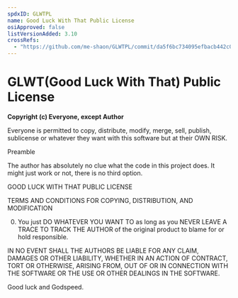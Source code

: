```yaml
---
spdxID: GLWTPL
name: Good Luck With That Public License
osiApproved: false
listVersionAdded: 3.10
crossRefs: 
  - "https://github.com/me-shaon/GLWTPL/commit/da5f6bc734095efbacb442c0b31e33a65b9d6e85"
---
```


# GLWT(Good Luck With That) Public License

**Copyright (c) Everyone, except Author**

Everyone is permitted to copy, distribute, modify, merge, sell, publish, sublicense or whatever they want with this software but at their OWN RISK.

Preamble

The author has absolutely no clue what the code in this project does. It might just work or not, there is no third option.

GOOD LUCK WITH THAT PUBLIC LICENSE

TERMS AND CONDITIONS FOR COPYING, DISTRIBUTION, AND MODIFICATION

0. You just DO WHATEVER YOU WANT TO as long as you NEVER LEAVE A TRACE TO TRACK THE AUTHOR of the original product to blame for or hold responsible.

IN NO EVENT SHALL THE AUTHORS BE LIABLE FOR ANY CLAIM, DAMAGES OR OTHER LIABILITY, WHETHER IN AN ACTION OF CONTRACT, TORT OR OTHERWISE, ARISING FROM, OUT OF OR IN CONNECTION WITH THE SOFTWARE OR THE USE OR OTHER DEALINGS IN THE SOFTWARE.

Good luck and Godspeed.
